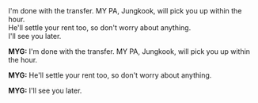 <div class="chat">
<div data-time="MYG" class="msg rcvd"> I'm done with the transfer. MY PA, Jungkook, will pick you up within the hour. </div>
<div data-time="MYG" class="msg rcvd"> He'll settle your rent too, so don't worry about anything. </div>
<div data-time="MYG" class="msg rcvd"> I'll see you later. </div>
</div>



<p class="msg"><b>MYG:</b> I'm done with the transfer. MY PA, Jungkook, will pick you up within the hour.</p>
<p class="msg"><b>MYG:</b> He'll settle your rent too, so don't worry about anything.</p>
<p class="msg"><b>MYG:</b> I'll see you later.</p>




<div class="chat">
<div data-time="MYG" class="msg rcvd">  </div>
<div data-time="MINIMIN" class="msg sent">  </div>
</div>